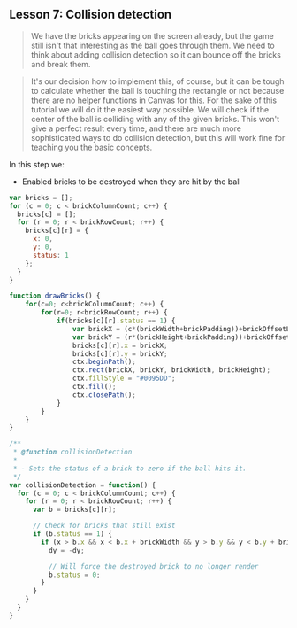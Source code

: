 ## Lesson 7: Collision detection
> We have the bricks appearing on the screen already, but the game still isn't that interesting as the ball goes through them. We need to think about adding collision detection so it can bounce off the bricks and break them.

> It's our decision how to implement this, of course, but it can be tough to calculate whether the ball is touching the rectangle or not because there are no helper functions in Canvas for this. For the sake of this tutorial we will do it the easiest way possible. We will check if the center of the ball is colliding with any of the given bricks. This won't give a perfect result every time, and there are much more sophisticated ways to do collision detection, but this will work fine for teaching you the basic concepts.

In this step we:
- Enabled bricks to be destroyed when they are hit by the ball

```javascript
var bricks = [];
for (c = 0; c < brickColumnCount; c++) {
  bricks[c] = [];
  for (r = 0; r < brickRowCount; r++) {
    bricks[c][r] = {
      x: 0,
      y: 0,
      status: 1
    };
  }
}

function drawBricks() {
    for(c=0; c<brickColumnCount; c++) {
        for(r=0; r<brickRowCount; r++) {
            if(bricks[c][r].status == 1) {
                var brickX = (c*(brickWidth+brickPadding))+brickOffsetLeft;
                var brickY = (r*(brickHeight+brickPadding))+brickOffsetTop;
                bricks[c][r].x = brickX;
                bricks[c][r].y = brickY;
                ctx.beginPath();
                ctx.rect(brickX, brickY, brickWidth, brickHeight);
                ctx.fillStyle = "#0095DD";
                ctx.fill();
                ctx.closePath();
            }
        }
    }
}
```

```javascript
/**
 * @function collisionDetection
 *
 * - Sets the status of a brick to zero if the ball hits it.
 */
var collisionDetection = function() {
  for (c = 0; c < brickColumnCount; c++) {
    for (r = 0; r < brickRowCount; r++) {
      var b = bricks[c][r];

      // Check for bricks that still exist
      if (b.status == 1) {
        if (x > b.x && x < b.x + brickWidth && y > b.y && y < b.y + brickHeight) {
          dy = -dy;

          // Will force the destroyed brick to no longer render
          b.status = 0;
        }
      }
    }
  }
}
```
